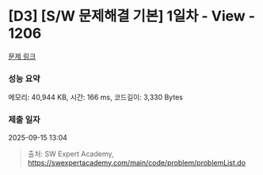 # [D3] [S/W 문제해결 기본] 1일차 - View - 1206 

[문제 링크](https://swexpertacademy.com/main/code/problem/problemDetail.do?contestProbId=AV134DPqAA8CFAYh) 

### 성능 요약

메모리: 40,944 KB, 시간: 166 ms, 코드길이: 3,330 Bytes

### 제출 일자

2025-09-15 13:04



> 출처: SW Expert Academy, https://swexpertacademy.com/main/code/problem/problemList.do